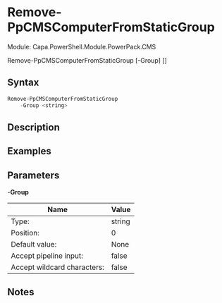 # Remove-PpCMSComputerFromStaticGroup
Module: Capa.PowerShell.Module.PowerPack.CMS


Remove-PpCMSComputerFromStaticGroup [-Group] <string> [<CommonParameters>]


## Syntax

```powershell
Remove-PpCMSComputerFromStaticGroup
	-Group <string>
```

## Description



## Examples


## Parameters

-**Group**


| Name | Value |
| ---- | ---- |
| Type: | string |
| Position: | 0 | 
| Default value: | None | 
| Accept pipeline input: | false | 
| Accept wildcard characters: | false | 


## Notes


